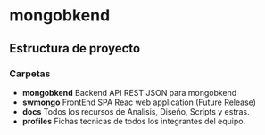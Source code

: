 # mongobkend
## Estructura de proyecto
### Carpetas
  - **mongobkend** Backend API REST JSON para mongobkend
  - **swmongo** FrontEnd SPA Reac web application (Future Release)
  - **docs** Todos los recursos de Analisis, Diseño, Scripts y estras.
   - **profiles** Fichas tecnicas de todos los integrantes del equipo.
        
    
